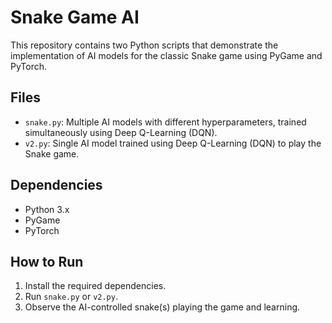 # Snake Game AI

This repository contains two Python scripts that demonstrate the implementation of AI models for the classic Snake game using PyGame and PyTorch.

## Files

- `snake.py`: Multiple AI models with different hyperparameters, trained simultaneously using Deep Q-Learning (DQN).
- `v2.py`: Single AI model trained using Deep Q-Learning (DQN) to play the Snake game.

## Dependencies

- Python 3.x
- PyGame
- PyTorch

## How to Run

1. Install the required dependencies.
2. Run `snake.py` or `v2.py`.
3. Observe the AI-controlled snake(s) playing the game and learning.
